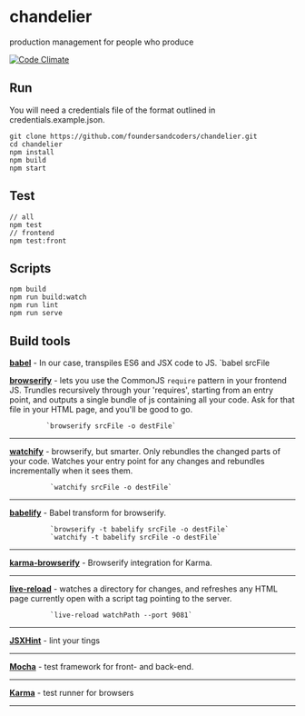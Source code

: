 # chandelier
production management for people who produce  

[![Code Climate](https://codeclimate.com/github/foundersandcoders/chandelier/badges/gpa.svg)](https://codeclimate.com/github/foundersandcoders/chandelier)

## Run
You will need a credentials file of the format outlined in credentials.example.json.

```
git clone https://github.com/foundersandcoders/chandelier.git
cd chandelier
npm install
npm build
npm start
```

## Test
```
// all
npm test
// frontend
npm test:front
```

## Scripts
```
npm build
npm run build:watch
npm run lint
npm run serve
```

## Build tools
[__babel__](https://babeljs.io/) -  In our case, transpiles ES6 and JSX code to JS.
							`babel srcFile

[__browserify__](http://browserify.org/) - lets you use the CommonJS `require` pattern in your frontend JS.
Trundles recursively through your 'requires', starting from an entry point, and outputs a single bundle of js containing all your code. Ask for that file in your HTML page, and you'll be good to go.

             `browserify srcFile -o destFile`

---
[__watchify__](https://www.npmjs.com/package/watchify) - browserify, but smarter. Only rebundles the changed parts of your
code.
             Watches your entry point for any changes and rebundles incrementally when it sees them.

              `watchify srcFile -o destFile`

---
[__babelify__](https://www.npmjs.com/package/babelify) - Babel transform for browserify.

              `browserify -t babelify srcFile -o destFile`
              `watchify -t babelify srcFile -o destFile`

---
[__karma-browserify__](https://www.npmjs.com/package/karma-browserify) - Browserify integration for Karma.

---
[__live-reload__](https://www.npmjs.com/package/live-reload) - watches a directory for changes, and refreshes any HTML page currently open with a script tag pointing to the server.

              `live-reload watchPath --port 9081`

---
[__JSXHint__](https://github.com/STRML/JSXHint/) - lint your tings

---
[__Mocha__](http://mochajs.org/) - test framework for front- and back-end.

---
[__Karma__](https://karma-runner.github.io/0.12/index.html) - test runner for browsers

---
